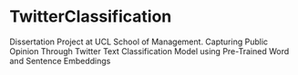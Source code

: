 # TwitterClassification
Dissertation Project at UCL School of Management. Capturing Public Opinion Through Twitter Text Classification Model using Pre-Trained Word and Sentence Embeddings
